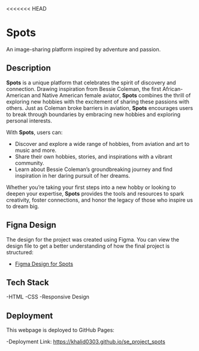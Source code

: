 <<<<<<< HEAD

# Spots

An image-sharing platform inspired by adventure and passion.

## Description

**Spots** is a unique platform that celebrates the spirit of discovery and connection. Drawing inspiration from Bessie Coleman, the first African-American and Native American female aviator, **Spots** combines the thrill of exploring new hobbies with the excitement of sharing these passions with others. Just as Coleman broke barriers in aviation, **Spots** encourages users to break through boundaries by embracing new hobbies and exploring personal interests.

With **Spots**, users can:

- Discover and explore a wide range of hobbies, from aviation and art to music and more.
- Share their own hobbies, stories, and inspirations with a vibrant community.
- Learn about Bessie Coleman’s groundbreaking journey and find inspiration in her daring pursuit of her dreams.

Whether you’re taking your first steps into a new hobby or looking to deepen your expertise, **Spots** provides the tools and resources to spark creativity, foster connections, and honor the legacy of those who inspire us to dream big.

## Figna Design

The design for the project was created using Figma. You can view the design file to get a better understanding of how the final project is structured:

- [Figma Design for Spots](https://www.figma.com/file/BBNm2bC3lj8QQMHlnqRsga/Sprint-3-Project-%E2%80%94-Spots?type=design&node-id=2%3A60&mode=design&t=afgNFybdorZO6cQo-1)

## Tech Stack

-HTML
-CSS
-Responsive Design

## Deployment

This webpage is deployed to GitHub Pages:

-Deployment Link: https://khalid0303.github.io/se_project_spots
